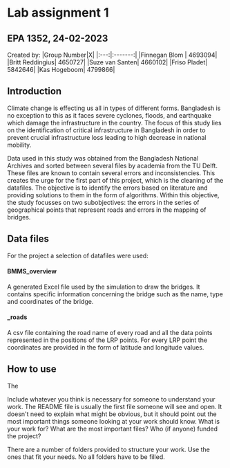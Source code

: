 # Lab assignment 1 
## EPA 1352, 24-02-2023

Created by:
|Group Number|X|
|:---:|:-------:|
|Finnegan Blom | 4693094|
|Britt Reddingius| 4650727|
|Suze van Santen| 4660102|
|Friso Pladet| 5842646|
|Kas Hogeboom| 4799866|


## Introduction

Climate change is effecting us all in types of different forms. Bangladesh is no exception to this as it faces severe cyclones, floods, and earthquake which damage the infrastructure in the country. The focus of this study lies on the identification of critical infrastructure in Bangladesh in order to prevent crucial infrastructure loss leading to high decrease in national mobility. 

Data used in this study was obtained from the Bangladesh National Archives and sorted between several files by academia from the TU Delft. These files are known to contain several errors and inconsistencies. This creates the urge for the first part of this project, which is the cleaning of the datafiles. The objective is to identify the errors based on literature and providing solutions to them in the form of algorithms. 
Within this objective, the study focusses on two subobjectives: the errors in the series of geographical points that represent roads and errors in the mapping of bridges. 

## Data files 

For the project a selection of datafiles were used:
#### BMMS_overview

A generated Excel file used by the simulation to draw the bridges. It contains specific information concerning the bridge such as the name, type and coordinates of the bridge. 

#### _roads
A csv file containing the road name of every road and all the data points represented in the positions of the LRP points. For every LRP point the coordinates are provided in the form of latitude and longitude values. 


## How to use

The 

Include whatever you think is necessary for someone to understand your work. The README file is usually the first file someone will see and open. It doesn't need to explain what might be obvious, but it should point out the most important things someone looking at your work should know. What is your work for? What are the most important files? Who (if anyone) funded the project?

There are a number of folders provided to structure your work. Use the ones that fit your needs. No all folders have to be filled. 
